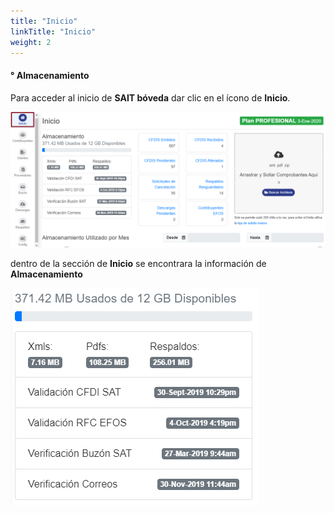 ```yaml
---
title: "Inicio"
linkTitle: "Inicio"
weight: 2
---
```

#### ° Almacenamiento

Para acceder al inicio de **SAIT bóveda** dar clic en el ícono de **Inicio**.

![IMG](inicio.png)

dentro de la sección de **Inicio** se encontrara la información de **Almacenamiento**

![IMG](almacenamiento.png)